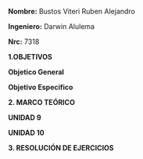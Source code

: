 **Nombre:** Bustos Viteri Ruben Alejandro

**Ingeniero:** Darwin Alulema

**Nrc:** 7318

**1.OBJETIVOS**

**Objetico General**

**Objetivo Especifico**

**2. MARCO TEÓRICO**

**UNIDAD 9**



**UNIDAD 10**

**3. RESOLUCIÓN DE EJERCICIOS**
